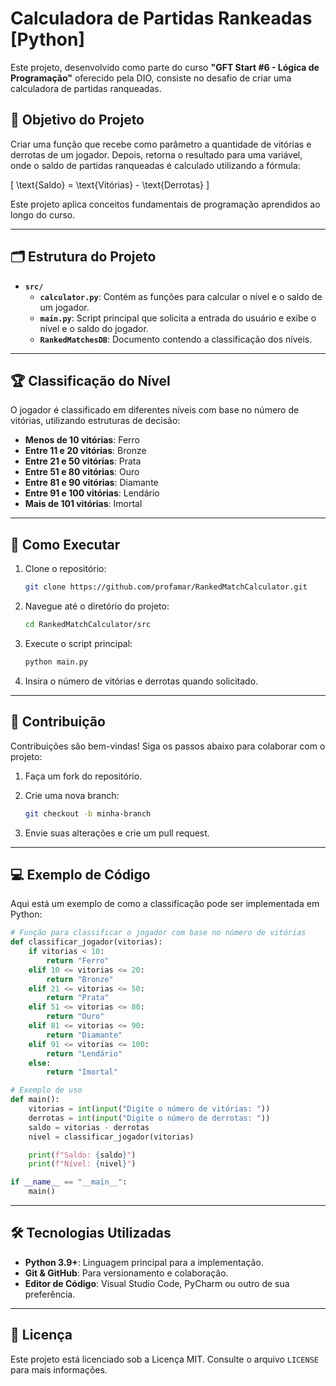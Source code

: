 # Calculadora de Partidas Rankeadas [Python]

Este projeto, desenvolvido como parte do curso **"GFT Start #6 - Lógica de Programação"** oferecido pela DIO, consiste no desafio de criar uma calculadora de partidas ranqueadas.

## 🎯 Objetivo do Projeto

Criar uma função que recebe como parâmetro a quantidade de vitórias e derrotas de um jogador. Depois, retorna o resultado para uma variável, onde o saldo de partidas ranqueadas é calculado utilizando a fórmula:

\[ \text{Saldo} = \text{Vitórias} - \text{Derrotas} \]

Este projeto aplica conceitos fundamentais de programação aprendidos ao longo do curso.

---

## 🗂️ Estrutura do Projeto

- **`src/`**
  - **`calculator.py`**: Contém as funções para calcular o nível e o saldo de um jogador.
  - **`main.py`**: Script principal que solicita a entrada do usuário e exibe o nível e o saldo do jogador.
  - **`RankedMatchesDB`**: Documento contendo a classificação dos níveis.

---

## 🏆 Classificação do Nível

O jogador é classificado em diferentes níveis com base no número de vitórias, utilizando estruturas de decisão:

- **Menos de 10 vitórias**: Ferro
- **Entre 11 e 20 vitórias**: Bronze
- **Entre 21 e 50 vitórias**: Prata
- **Entre 51 e 80 vitórias**: Ouro
- **Entre 81 e 90 vitórias**: Diamante
- **Entre 91 e 100 vitórias**: Lendário
- **Mais de 101 vitórias**: Imortal

---

## 🚀 Como Executar

1. Clone o repositório:

   ```bash
   git clone https://github.com/profamar/RankedMatchCalculator.git
   ```

2. Navegue até o diretório do projeto:

   ```bash
   cd RankedMatchCalculator/src
   ```

3. Execute o script principal:

   ```bash
   python main.py
   ```

4. Insira o número de vitórias e derrotas quando solicitado.

---

## 🤝 Contribuição

Contribuições são bem-vindas! Siga os passos abaixo para colaborar com o projeto:

1. Faça um fork do repositório.
2. Crie uma nova branch:

   ```bash
   git checkout -b minha-branch
   ```

3. Envie suas alterações e crie um pull request.

---

## 💻 Exemplo de Código

Aqui está um exemplo de como a classificação pode ser implementada em Python:

```python
# Função para classificar o jogador com base no número de vitórias
def classificar_jogador(vitorias):
    if vitorias < 10:
        return "Ferro"
    elif 10 <= vitorias <= 20:
        return "Bronze"
    elif 21 <= vitorias <= 50:
        return "Prata"
    elif 51 <= vitorias <= 80:
        return "Ouro"
    elif 81 <= vitorias <= 90:
        return "Diamante"
    elif 91 <= vitorias <= 100:
        return "Lendário"
    else:
        return "Imortal"

# Exemplo de uso
def main():
    vitorias = int(input("Digite o número de vitórias: "))
    derrotas = int(input("Digite o número de derrotas: "))
    saldo = vitorias - derrotas
    nivel = classificar_jogador(vitorias)

    print(f"Saldo: {saldo}")
    print(f"Nível: {nivel}")

if __name__ == "__main__":
    main()
```

---

## 🛠️ Tecnologias Utilizadas

- **Python 3.9+**: Linguagem principal para a implementação.
- **Git & GitHub**: Para versionamento e colaboração.
- **Editor de Código**: Visual Studio Code, PyCharm ou outro de sua preferência.

---

## 📜 Licença

Este projeto está licenciado sob a Licença MIT. Consulte o arquivo `LICENSE` para mais informações.

